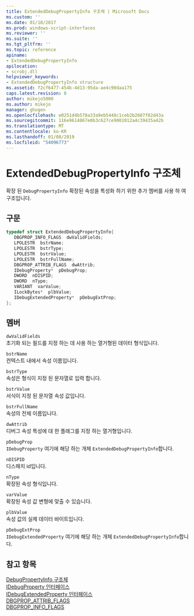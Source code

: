 ```yaml
---
title: ExtendedDebugPropertyInfo 구조체 | Microsoft Docs
ms.custom: ''
ms.date: 01/18/2017
ms.prod: windows-script-interfaces
ms.reviewer: ''
ms.suite: ''
ms.tgt_pltfrm: ''
ms.topic: reference
apiname:
- ExtendedDebugPropertyInfo
apilocation:
- scrobj.dll
helpviewer_keywords:
- ExtendedDebugPropertyInfo structure
ms.assetid: f2cf6477-454b-4d13-95da-ae4c90daa175
caps.latest.revision: 8
author: mikejo5000
ms.author: mikejo
manager: ghogen
ms.openlocfilehash: e0251d4b578a33a9eb5448c1ceb2b2607f82d43a
ms.sourcegitcommit: 116e9614867e0b3c627ce9001012a4c39435a42b
ms.translationtype: MT
ms.contentlocale: ko-KR
ms.lasthandoff: 01/08/2019
ms.locfileid: "54096773"
---
```

# <a name="extendeddebugpropertyinfo-structure"></a>ExtendedDebugPropertyInfo 구조체
확장 된 `DebugPropertyInfo` 확장된 속성을 특성화 하기 위한 추가 멤버를 사용 하 여 구조입니다.  
  
## <a name="syntax"></a>구문  
  
```cpp
typedef struct ExtendedDebugPropertyInfo{  
   DBGPROP_INFO_FLAGS  dwValidFields;  
   LPOLESTR  bstrName;  
   LPOLESTR  bstrType;  
   LPOLESTR  bstrValue;  
   LPOLESTR  bstrFullName;  
   DBGPROP_ATTRIB_FLAGS  dwAttrib;  
   IDebugProperty*  pDebugProp;  
   DWORD  nDISPID;  
   DWORD  nType;  
   VARIANT  varValue;  
   ILockBytes*  plbValue;  
   IDebugExtendedProperty*  pDebugExtProp;  
};  
```  
  
## <a name="members"></a>멤버  
 `dwValidFields`  
 초기화 되는 필드를 지정 하는 데 사용 하는 열거형된 데이터 형식입니다.  
  
 `bstrName`  
 컨텍스트 내에서 속성 이름입니다.  
  
 `bstrType`  
 속성은 형식이 지정 된 문자열로 입력 합니다.  
  
 `bstrValue`  
 서식이 지정 된 문자열 속성 값입니다.  
  
 `bstrFullName`  
 속성의 전체 이름입니다.  
  
 `dwAttrib`  
 디버그 속성 특성에 대 한 플래그를 지정 하는 열거형입니다.  
  
 `pDebugProp`  
 `IDebugProperty` 여기에 해당 하는 개체 `ExtendedDebugPropertyInfo`합니다.  
  
 `nDISPID`  
 디스패치 id입니다.  
  
 `nType`  
 확장된 속성 형식입니다.  
  
 `varValue`  
 확장된 속성 값 변형에 맞출 수 있습니다.  
  
 `plbValue`  
 속성 값의 실제 데이터 바이트입니다.  
  
 `pDebugExtProp`  
 `IDebugExtendedProperty` 여기에 해당 하는 개체 `ExtendedDebugPropertyInfo`합니다.  
  
## <a name="see-also"></a>참고 항목  
 [DebugPropertyInfo 구조체](../../winscript/reference/debugpropertyinfo-structure.md)   
 [IDebugProperty 인터페이스](../../winscript/reference/idebugproperty-interface.md)   
 [IDebugExtendedProperty 인터페이스](../../winscript/reference/idebugextendedproperty-interface.md)   
 [DBGPROP_ATTRIB_FLAGS](../../winscript/reference/dbgprop-attrib-flags.md)   
 [DBGPROP_INFO_FLAGS](../../winscript/reference/dbgprop-info-flags.md)